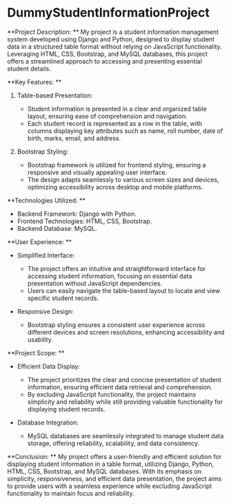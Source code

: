 # DummyStudentInformationProject
**Project Description:
**
My project is a student information management system developed using Django and Python, designed to display student data in a structured table format without relying on JavaScript functionality. Leveraging HTML, CSS, Bootstrap, and MySQL databases, this project offers a streamlined approach to accessing and presenting essential student details.

**Key Features:
**
1. Table-based Presentation: 
    - Student information is presented in a clear and organized table layout, ensuring ease of comprehension and navigation.
    - Each student record is represented as a row in the table, with columns displaying key attributes such as name, roll number, date of birth, marks, email, and address.

2. Bootstrap Styling: 
    - Bootstrap framework is utilized for frontend styling, ensuring a responsive and visually appealing user interface.
    - The design adapts seamlessly to various screen sizes and devices, optimizing accessibility across desktop and mobile platforms.

**Technologies Utilized:
**
- Backend Framework: Django with Python.
- Frontend Technologies: HTML, CSS, Bootstrap.
- Backend Database: MySQL.

**User Experience:
**
- Simplified Interface: 
    - The project offers an intuitive and straightforward interface for accessing student information, focusing on essential data presentation without JavaScript dependencies.
    - Users can easily navigate the table-based layout to locate and view specific student records.

- Responsive Design: 
    - Bootstrap styling ensures a consistent user experience across different devices and screen resolutions, enhancing accessibility and usability.

**Project Scope:
**
- Efficient Data Display: 
    - The project prioritizes the clear and concise presentation of student information, ensuring efficient data retrieval and comprehension.
    - By excluding JavaScript functionality, the project maintains simplicity and reliability while still providing valuable functionality for displaying student records.

- Database Integration: 
    - MySQL databases are seamlessly integrated to manage student data storage, offering reliability, scalability, and data consistency.

**Conclusion:
**
My project offers a user-friendly and efficient solution for displaying student information in a table format, utilizing Django, Python, HTML, CSS, Bootstrap, and MySQL databases. With its emphasis on simplicity, responsiveness, and efficient data presentation, the project aims to provide users with a seamless experience while excluding JavaScript functionality to maintain focus and reliability.
